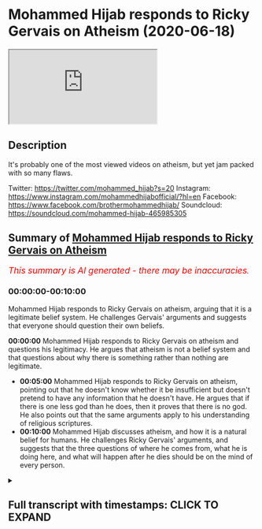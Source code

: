 # Mohammed Hijab responds to Ricky Gervais on Atheism (2020-06-18)

<iframe loading='lazy' allow='autoplay' src='https://www.youtube.com/embed/bHRZN5roVl8'></iframe>

## Description

It's probably one of the most viewed videos on atheism, but yet jam packed with so many flaws.

Twitter: <https://twitter.com/mohammed_hijab?s=20>
Instagram: <https://www.instagram.com/mohammedhijabofficial/?hl=en>
Facebook: <https://www.facebook.com/brothermohammedhijab/>
Soundcloud: <https://soundcloud.com/mohammed-hijab-465985305>

## Summary of [Mohammed Hijab responds to Ricky Gervais on Atheism](https://www.youtube.com/watch?v=bHRZN5roVl8)

*<span style="color:red; font-size:125%">This summary is AI generated - there may be inaccuracies</span>. [](/)*

### <a onclick="modifyYTiframeseektime('0')">00:00:00-00:10:00</a>

Mohammed Hijab responds to Ricky Gervais on atheism, arguing that it is a legitimate belief system. He challenges Gervais' arguments and suggests that everyone should question their own beliefs.

**<a onclick="modifyYTiframeseektime('0')">00:00:00</a>** Mohammed Hijab responds to Ricky Gervais on atheism and questions his legitimacy. He argues that atheism is not a belief system and that questions about why there is something rather than nothing are legitimate.

* **<a onclick="modifyYTiframeseektime('300')">00:05:00</a>** Mohammed Hijab responds to Ricky Gervais on atheism, pointing out that he doesn't know whether it be insufficient but doesn't pretend to have any information that he doesn't have. He argues that if there is one less god than he does, then it proves that there is no god. He also points out that the same arguments apply to his understanding of religious scriptures.
* **<a onclick="modifyYTiframeseektime('600')">00:10:00</a>** Mohammed Hijab discusses atheism, and how it is a natural belief for humans. He challenges Ricky Gervais' arguments, and suggests that the three questions of where he comes from, what he is doing here, and what will happen after he dies should be on the mind of every person.

<details><summary><h2>Full transcript with timestamps: CLICK TO EXPAND</h2></summary>

<a onclick="modifyYTiframeseektime('0')">0:00:00</a> [Music]  
<a onclick="modifyYTiframeseektime('4')">0:00:04</a> so Ricky Gervais is a British comedian  
<a onclick="modifyYTiframeseektime('7')">0:00:07</a> which I can't say I've watched any of  
<a onclick="modifyYTiframeseektime('10')">0:00:10</a> his works or seen any of his shows but  
<a onclick="modifyYTiframeseektime('12')">0:00:12</a> he's an individual who is actually in  
<a onclick="modifyYTiframeseektime('17')">0:00:17</a> line with kind of New Atheism I would  
<a onclick="modifyYTiframeseektime('19')">0:00:19</a> classify him like this and recently he  
<a onclick="modifyYTiframeseektime('21')">0:00:21</a> doesnot sure how long this video has  
<a onclick="modifyYTiframeseektime('23')">0:00:23</a> been up there but I came across this  
<a onclick="modifyYTiframeseektime('25')">0:00:25</a> video which was the second of not the  
<a onclick="modifyYTiframeseektime('28')">0:00:28</a> most viewed atheist  
<a onclick="modifyYTiframeseektime('29')">0:00:29</a> video online or the video with an  
<a onclick="modifyYTiframeseektime('32')">0:00:32</a> atheist title and this is a video where  
<a onclick="modifyYTiframeseektime('34')">0:00:34</a> he's having conversation one of the  
<a onclick="modifyYTiframeseektime('36')">0:00:36</a> American interviewers and there's a bit  
<a onclick="modifyYTiframeseektime('40')">0:00:40</a> of a discussion about God and the  
<a onclick="modifyYTiframeseektime('42')">0:00:42</a> existence of God so we wanted to just  
<a onclick="modifyYTiframeseektime('44')">0:00:44</a> quickly do a reaction video to that and  
<a onclick="modifyYTiframeseektime('46')">0:00:46</a> see if some of the interrogations are  
<a onclick="modifyYTiframeseektime('49')">0:00:49</a> poor for Bhaiji face or in any way shape  
<a onclick="modifyYTiframeseektime('51')">0:00:51</a> or form legitimate the thick you look so  
<a onclick="modifyYTiframeseektime('55')">0:00:55</a> why is there something instead of  
<a onclick="modifyYTiframeseektime('57')">0:00:57</a> nothing that's not the two choices so  
<a onclick="modifyYTiframeseektime('63')">0:01:03</a> the first thing he says was why is there  
<a onclick="modifyYTiframeseektime('65')">0:01:05</a> something rather than nothing these are  
<a onclick="modifyYTiframeseektime('66')">0:01:06</a> not the only two choices well actually  
<a onclick="modifyYTiframeseektime('68')">0:01:08</a> these are not choices at all these are  
<a onclick="modifyYTiframeseektime('71')">0:01:11</a> not choices at all this is a question  
<a onclick="modifyYTiframeseektime('72')">0:01:12</a> it's not giving you is it this all that  
<a onclick="modifyYTiframeseektime('75')">0:01:15</a> because the choice usually is separated  
<a onclick="modifyYTiframeseektime('78')">0:01:18</a> with the word or and why something  
<a onclick="modifyYTiframeseektime('81')">0:01:21</a> rather than nothing is not an  
<a onclick="modifyYTiframeseektime('82')">0:01:22</a> illegitimate question you say it's not  
<a onclick="modifyYTiframeseektime('84')">0:01:24</a> about why but how well if you say it's  
<a onclick="modifyYTiframeseektime('87')">0:01:27</a> not about why and how that would  
<a onclick="modifyYTiframeseektime('88')">0:01:28</a> necessitate that you're starting with a  
<a onclick="modifyYTiframeseektime('91')">0:01:31</a> presupposition which is nihilistic in  
<a onclick="modifyYTiframeseektime('93')">0:01:33</a> other words you conceive the world as  
<a onclick="modifyYTiframeseektime('95')">0:01:35</a> meaningless or purposeless and by that  
<a onclick="modifyYTiframeseektime('98')">0:01:38</a> you say that why questions are  
<a onclick="modifyYTiframeseektime('100')">0:01:40</a> meaningless very similarly like 19:30 is  
<a onclick="modifyYTiframeseektime('103')">0:01:43</a> positivists or even verification estate  
<a onclick="modifyYTiframeseektime('108')">0:01:48</a> the same kind of claim this is a very  
<a onclick="modifyYTiframeseektime('110')">0:01:50</a> weak understanding because if this was  
<a onclick="modifyYTiframeseektime('112')">0:01:52</a> the case then lots of things which would  
<a onclick="modifyYTiframeseektime('115')">0:01:55</a> be meaningless if this is the stance you  
<a onclick="modifyYTiframeseektime('118')">0:01:58</a> take if there's the positivistic stones  
<a onclick="modifyYTiframeseektime('120')">0:02:00</a> many things would be meaningless  
<a onclick="modifyYTiframeseektime('121')">0:02:01</a> metaphysical things logical things  
<a onclick="modifyYTiframeseektime('123')">0:02:03</a> mathematical things so the idea of why  
<a onclick="modifyYTiframeseektime('126')">0:02:06</a> questions being meaningless is something  
<a onclick="modifyYTiframeseektime('129')">0:02:09</a> which has been thoroughly refuted in the  
<a onclick="modifyYTiframeseektime('130')">0:02:10</a> philosophical literature  
<a onclick="modifyYTiframeseektime('132')">0:02:12</a> but the question of its not why but how  
<a onclick="modifyYTiframeseektime('134')">0:02:14</a> okay the question of how so how is there  
<a onclick="modifyYTiframeseektime('137')">0:02:17</a> something rather than nothing it's still  
<a onclick="modifyYTiframeseektime('139')">0:02:19</a> a legitimate question but you haven't  
<a onclick="modifyYTiframeseektime('140')">0:02:20</a> you haven't done any good job in trying  
<a onclick="modifyYTiframeseektime('142')">0:02:22</a> to answer it you've tried to any  
<a onclick="modifyYTiframeseektime('145')">0:02:25</a> question about why is there something  
<a onclick="modifyYTiframeseektime('146')">0:02:26</a> wrong more than one of the most  
<a onclick="modifyYTiframeseektime('147')">0:02:27</a> foundational questions should be at the  
<a onclick="modifyYTiframeseektime('150')">0:02:30</a> forefront of your mind why is there  
<a onclick="modifyYTiframeseektime('152')">0:02:32</a> something at all why is he as if it's  
<a onclick="modifyYTiframeseektime('154')">0:02:34</a> not a good question I wouldn't know why  
<a onclick="modifyYTiframeseektime('156')">0:02:36</a> Albert Einstein would ask those  
<a onclick="modifyYTiframeseektime('158')">0:02:38</a> questions about the explicable 'ti of  
<a onclick="modifyYTiframeseektime('161')">0:02:41</a> the universe that was he an ignorant  
<a onclick="modifyYTiframeseektime('163')">0:02:43</a> person was he someone who didn't know so  
<a onclick="modifyYTiframeseektime('166')">0:02:46</a> once again I think that you're trying to  
<a onclick="modifyYTiframeseektime('167')">0:02:47</a> brush aside some very important and  
<a onclick="modifyYTiframeseektime('169')">0:02:49</a> heavy meaningful and purposeful  
<a onclick="modifyYTiframeseektime('172')">0:02:52</a> questions ultimate questions as Karl  
<a onclick="modifyYTiframeseektime('175')">0:02:55</a> Popper put it in order to try and weasel  
<a onclick="modifyYTiframeseektime('178')">0:02:58</a> will scramble away from those those  
<a onclick="modifyYTiframeseektime('182')">0:03:02</a> kinds of thoughts in your mind Demiurge  
<a onclick="modifyYTiframeseektime('187')">0:03:07</a> that started everything well outside  
<a onclick="modifyYTiframeseektime('189')">0:03:09</a> science and nature I don't believe so  
<a onclick="modifyYTiframeseektime('191')">0:03:11</a> so this is outside of science I don't  
<a onclick="modifyYTiframeseektime('193')">0:03:13</a> think there is a prime mover what is the  
<a onclick="modifyYTiframeseektime('196')">0:03:16</a> word outside of science mean I mean  
<a onclick="modifyYTiframeseektime('197')">0:03:17</a> outside of science is mathematics so  
<a onclick="modifyYTiframeseektime('200')">0:03:20</a> what do you do you think that science is  
<a onclick="modifyYTiframeseektime('202')">0:03:22</a> omnipotent sorry omniscient  
<a onclick="modifyYTiframeseektime('204')">0:03:24</a> that science can explain everything that  
<a onclick="modifyYTiframeseektime('206')">0:03:26</a> through it everything is known so then  
<a onclick="modifyYTiframeseektime('209')">0:03:29</a> metaphysics is out the window logical  
<a onclick="modifyYTiframeseektime('211')">0:03:31</a> precepts are out the window and  
<a onclick="modifyYTiframeseektime('212')">0:03:32</a> mathematics is out though in the outside  
<a onclick="modifyYTiframeseektime('214')">0:03:34</a> of science there's many things that are  
<a onclick="modifyYTiframeseektime('215')">0:03:35</a> outside of science act the scientific  
<a onclick="modifyYTiframeseektime('217')">0:03:37</a> method is outside of science itself the  
<a onclick="modifyYTiframeseektime('219')">0:03:39</a> scientific method through the scientific  
<a onclick="modifyYTiframeseektime('221')">0:03:41</a> method which science depends on is  
<a onclick="modifyYTiframeseektime('223')">0:03:43</a> outside of science so what you're  
<a onclick="modifyYTiframeseektime('225')">0:03:45</a> talking about what this what is this  
<a onclick="modifyYTiframeseektime('226')">0:03:46</a> phraseology outside of science it's just  
<a onclick="modifyYTiframeseektime('228')">0:03:48</a> New Atheists  
<a onclick="modifyYTiframeseektime('229')">0:03:49</a> regurgitate vomited regurgitation which  
<a onclick="modifyYTiframeseektime('232')">0:03:52</a> frankly have no fruitless and futile in  
<a onclick="modifyYTiframeseektime('237')">0:03:57</a> the face of actual argumentations  
<a onclick="modifyYTiframeseektime('239')">0:03:59</a> debate and discussion item is only  
<a onclick="modifyYTiframeseektime('242')">0:04:02</a> rejecting the claim that there is a God  
<a onclick="modifyYTiframeseektime('244')">0:04:04</a> atheism isn't a belief system so he says  
<a onclick="modifyYTiframeseektime('247')">0:04:07</a> atheism isn't a belief system that only  
<a onclick="modifyYTiframeseektime('249')">0:04:09</a> rejects that there is a God even if we  
<a onclick="modifyYTiframeseektime('251')">0:04:11</a> grant that so what what does that do to  
<a onclick="modifyYTiframeseektime('253')">0:04:13</a> the discussion I mean what whether you  
<a onclick="modifyYTiframeseektime('255')">0:04:15</a> want to classify atheism as a religion  
<a onclick="modifyYTiframeseektime('257')">0:04:17</a> as a belief system as an ideology or as  
<a onclick="modifyYTiframeseektime('260')">0:04:20</a> a lacking as its defined of belief who  
<a onclick="modifyYTiframeseektime('263')">0:04:23</a> cares at the end of the day  
<a onclick="modifyYTiframeseektime('265')">0:04:25</a> these are all semantic points I don't  
<a onclick="modifyYTiframeseektime('266')">0:04:26</a> care what you think atheism is or what  
<a onclick="modifyYTiframeseektime('268')">0:04:28</a> you think being an atheist entails the  
<a onclick="modifyYTiframeseektime('271')">0:04:31</a> question still is legit why is there  
<a onclick="modifyYTiframeseektime('274')">0:04:34</a> something rather than nothing and if you  
<a onclick="modifyYTiframeseektime('276')">0:04:36</a> don't answer why how is there something  
<a onclick="modifyYTiframeseektime('279')">0:04:39</a> rather than nothing don't run away from  
<a onclick="modifyYTiframeseektime('280')">0:04:40</a> that okay would you respect don't run  
<a onclick="modifyYTiframeseektime('283')">0:04:43</a> away from the question how means the  
<a onclick="modifyYTiframeseektime('285')">0:04:45</a> definition of how is by what means by  
<a onclick="modifyYTiframeseektime('288')">0:04:48</a> what means can there be  
<a onclick="modifyYTiframeseektime('289')">0:04:49</a> may they be is it conceivable for it to  
<a onclick="modifyYTiframeseektime('291')">0:04:51</a> be or for there to be something rather  
<a onclick="modifyYTiframeseektime('295')">0:04:55</a> than nothing you haven't answered that  
<a onclick="modifyYTiframeseektime('297')">0:04:57</a> question the interviewer I don't know  
<a onclick="modifyYTiframeseektime('299')">0:04:59</a> why I just jumped from one thing to  
<a onclick="modifyYTiframeseektime('300')">0:05:00</a> another  
<a onclick="modifyYTiframeseektime('301')">0:05:01</a> clearly he was deterred by the  
<a onclick="modifyYTiframeseektime('303')">0:05:03</a> confidence of this comedian but he  
<a onclick="modifyYTiframeseektime('307')">0:05:07</a> should have stuck to his guns you said  
<a onclick="modifyYTiframeseektime('308')">0:05:08</a> you know what no no no sorry I'm sorry  
<a onclick="modifyYTiframeseektime('309')">0:05:09</a> how is there something rather than  
<a onclick="modifyYTiframeseektime('312')">0:05:12</a> nothing that's the question so the  
<a onclick="modifyYTiframeseektime('313')">0:05:13</a> general question you saying I don't know  
<a onclick="modifyYTiframeseektime('315')">0:05:15</a> whether it be insufficient but don't  
<a onclick="modifyYTiframeseektime('317')">0:05:17</a> pretend you you have some information  
<a onclick="modifyYTiframeseektime('319')">0:05:19</a> that you don't or try to be strident or  
<a onclick="modifyYTiframeseektime('321')">0:05:21</a> positive about it you don't have an  
<a onclick="modifyYTiframeseektime('323')">0:05:23</a> answer that's it if that's what it is  
<a onclick="modifyYTiframeseektime('324')">0:05:24</a> then that's it don't pretend that you're  
<a onclick="modifyYTiframeseektime('326')">0:05:26</a> someone who's got anything to offer in  
<a onclick="modifyYTiframeseektime('327')">0:05:27</a> this discussion literally if you say I  
<a onclick="modifyYTiframeseektime('329')">0:05:29</a> don't know it means you have nothing to  
<a onclick="modifyYTiframeseektime('330')">0:05:30</a> offer in this conversation you deny one  
<a onclick="modifyYTiframeseektime('333')">0:05:33</a> less God than I do you don't believe in  
<a onclick="modifyYTiframeseektime('336')">0:05:36</a> 2999 gods and I don't believe in just  
<a onclick="modifyYTiframeseektime('340')">0:05:40</a> one more he says if there are 3,000  
<a onclick="modifyYTiframeseektime('342')">0:05:42</a> religions I only deny 2999 gods I only  
<a onclick="modifyYTiframeseektime('346')">0:05:46</a> deny one more okay well how many men are  
<a onclick="modifyYTiframeseektime('350')">0:05:50</a> there in the world that could be your  
<a onclick="modifyYTiframeseektime('351')">0:05:51</a> father  
<a onclick="modifyYTiframeseektime('352')">0:05:52</a> wait a minute you trying to yeah this is  
<a onclick="modifyYTiframeseektime('354')">0:05:54</a> no joke this is no joke I mean maybe you  
<a onclick="modifyYTiframeseektime('357')">0:05:57</a> can explain because you're sorry to say  
<a onclick="modifyYTiframeseektime('360')">0:06:00</a> how many men could be your father how do  
<a onclick="modifyYTiframeseektime('363')">0:06:03</a> you know that your father is your father  
<a onclick="modifyYTiframeseektime('364')">0:06:04</a> now you could say oh I can go and do a  
<a onclick="modifyYTiframeseektime('366')">0:06:06</a> DNA test well have you done that I mean  
<a onclick="modifyYTiframeseektime('368')">0:06:08</a> that would be scientific yes and for it  
<a onclick="modifyYTiframeseektime('371')">0:06:11</a> to be truly scientific you'd have to do  
<a onclick="modifyYTiframeseektime('373')">0:06:13</a> the test yourself and see the results  
<a onclick="modifyYTiframeseektime('374')">0:06:14</a> yourself and not depend on only  
<a onclick="modifyYTiframeseektime('376')">0:06:16</a> testimony by the way not the testimony  
<a onclick="modifyYTiframeseektime('378')">0:06:18</a> of the people who do the DNA test for it  
<a onclick="modifyYTiframeseektime('380')">0:06:20</a> to be truly perfectly scientific but how  
<a onclick="modifyYTiframeseektime('382')">0:06:22</a> do you know your father is your father  
<a onclick="modifyYTiframeseektime('383')">0:06:23</a> you know through inference to the best  
<a onclick="modifyYTiframeseektime('386')">0:06:26</a> explanation  
<a onclick="modifyYTiframeseektime('387')">0:06:27</a> wait a minute inference to the best  
<a onclick="modifyYTiframeseektime('389')">0:06:29</a> explanation  
<a onclick="modifyYTiframeseektime('390')">0:06:30</a> so the circumstances of you being alive  
<a onclick="modifyYTiframeseektime('394')">0:06:34</a> in that time you're alive and you know  
<a onclick="modifyYTiframeseektime('396')">0:06:36</a> and your father being in the house or if  
<a onclick="modifyYTiframeseektime('398')">0:06:38</a> he wasn't in the house  
<a onclick="modifyYTiframeseektime('399')">0:06:39</a> wherever it was you know how do you know  
<a onclick="modifyYTiframeseektime('401')">0:06:41</a> your mother is your mother same thing I  
<a onclick="modifyYTiframeseektime('403')">0:06:43</a> mean were you there when you were coming  
<a onclick="modifyYTiframeseektime('404')">0:06:44</a> can you remember can you recollect can  
<a onclick="modifyYTiframeseektime('406')">0:06:46</a> you think about the time when you coming  
<a onclick="modifyYTiframeseektime('411')">0:06:51</a> out your mom's room yeah I don't think  
<a onclick="modifyYTiframeseektime('415')">0:06:55</a> you can think about I don't think you  
<a onclick="modifyYTiframeseektime('417')">0:06:57</a> can remember that so how do you know  
<a onclick="modifyYTiframeseektime('419')">0:06:59</a> your mom's your mom see there are maybe  
<a onclick="modifyYTiframeseektime('421')">0:07:01</a> a million people or mini human beings  
<a onclick="modifyYTiframeseektime('424')">0:07:04</a> women that can be your mom and you  
<a onclick="modifyYTiframeseektime('427')">0:07:07</a> reject 999,999 of them and you believe  
<a onclick="modifyYTiframeseektime('432')">0:07:12</a> in only one so that's the same argument  
<a onclick="modifyYTiframeseektime('434')">0:07:14</a> it's exactly the same argument you're  
<a onclick="modifyYTiframeseektime('436')">0:07:16</a> saying I reject 2999 gods and I reject  
<a onclick="modifyYTiframeseektime('442')">0:07:22</a> one more okay that's true so how does  
<a onclick="modifyYTiframeseektime('444')">0:07:24</a> that prove that God doesn't exist how's  
<a onclick="modifyYTiframeseektime('446')">0:07:26</a> that an argument against God's existence  
<a onclick="modifyYTiframeseektime('447')">0:07:27</a> if we take something like any fiction  
<a onclick="modifyYTiframeseektime('450')">0:07:30</a> and any holy book in any other fiction  
<a onclick="modifyYTiframeseektime('452')">0:07:32</a> and destroyed it okay in a thousand  
<a onclick="modifyYTiframeseektime('454')">0:07:34</a> years time that wouldn't come back just  
<a onclick="modifyYTiframeseektime('456')">0:07:36</a> as it was whereas if we took every  
<a onclick="modifyYTiframeseektime('457')">0:07:37</a> science book yes right and every fact  
<a onclick="modifyYTiframeseektime('460')">0:07:40</a> and destroyed them all in a thousand  
<a onclick="modifyYTiframeseektime('461')">0:07:41</a> years they'd all be back because all the  
<a onclick="modifyYTiframeseektime('463')">0:07:43</a> same tests would be the same with all he  
<a onclick="modifyYTiframeseektime('468')">0:07:48</a> says if we destroyed science books and  
<a onclick="modifyYTiframeseektime('470')">0:07:50</a> holy books in a thousand years the  
<a onclick="modifyYTiframeseektime('471')">0:07:51</a> science would be the same replicate but  
<a onclick="modifyYTiframeseektime('473')">0:07:53</a> the holy books won't be the same  
<a onclick="modifyYTiframeseektime('474')">0:07:54</a> actually if you destroy all the quran's  
<a onclick="modifyYTiframeseektime('477')">0:07:57</a> in the world the people would have said  
<a onclick="modifyYTiframeseektime('479')">0:07:59</a> because the Quran is a memorized book is  
<a onclick="modifyYTiframeseektime('481')">0:08:01</a> an overly transmitted book so actually I  
<a onclick="modifyYTiframeseektime('484')">0:08:04</a> don't think it would be gone if you  
<a onclick="modifyYTiframeseektime('486')">0:08:06</a> destroyed them you destroy them all now  
<a onclick="modifyYTiframeseektime('488')">0:08:08</a> people memorize them from a thousand  
<a onclick="modifyYTiframeseektime('489')">0:08:09</a> four hundred years so this this is a  
<a onclick="modifyYTiframeseektime('491')">0:08:11</a> very weak understanding of the  
<a onclick="modifyYTiframeseektime('493')">0:08:13</a> preservation of the Quran or the oral  
<a onclick="modifyYTiframeseektime('495')">0:08:15</a> transmission of it maybe you could argue  
<a onclick="modifyYTiframeseektime('497')">0:08:17</a> that with other religions but you need  
<a onclick="modifyYTiframeseektime('498')">0:08:18</a> to be specific because Islam is you know  
<a onclick="modifyYTiframeseektime('501')">0:08:21</a> a major world religion as you know and  
<a onclick="modifyYTiframeseektime('503')">0:08:23</a> so your argument doesn't actually cut it  
<a onclick="modifyYTiframeseektime('505')">0:08:25</a> when it comes to Islam moreover and  
<a onclick="modifyYTiframeseektime('507')">0:08:27</a> probably more problematic for you is  
<a onclick="modifyYTiframeseektime('509')">0:08:29</a> that you said if you destroy all the  
<a onclick="modifyYTiframeseektime('511')">0:08:31</a> scientific experiments they'll come back  
<a onclick="modifyYTiframeseektime('512')">0:08:32</a> in a thousand years that's a weak  
<a onclick="modifyYTiframeseektime('514')">0:08:34</a> understanding of the philosophy of  
<a onclick="modifyYTiframeseektime('515')">0:08:35</a> science with all due respect because as  
<a onclick="modifyYTiframeseektime('518')">0:08:38</a> Karl Popper mentioned you know there's  
<a onclick="modifyYTiframeseektime('520')">0:08:40</a> the principle of falsification which has  
<a onclick="modifyYTiframeseektime('521')">0:08:41</a> been criticized in the literature by  
<a onclick="modifyYTiframeseektime('523')">0:08:43</a> putting that to the side there is no ink  
<a onclick="modifyYTiframeseektime('525')">0:08:45</a> science is not incorrigibles not  
<a onclick="modifyYTiframeseektime('527')">0:08:47</a> something which is meant to produce  
<a onclick="modifyYTiframeseektime('529')">0:08:49</a> eternal truths see you seem to bring in  
<a onclick="modifyYTiframeseektime('531')">0:08:51</a> this  
<a onclick="modifyYTiframeseektime('532')">0:08:52</a> was referred to as scientism scientism  
<a onclick="modifyYTiframeseektime('534')">0:08:54</a> was the idea that science can explain  
<a onclick="modifyYTiframeseektime('537')">0:08:57</a> everything this is nonsense and there is  
<a onclick="modifyYTiframeseektime('539')">0:08:59</a> some kind of incorrigibly ternal truth  
<a onclick="modifyYTiframeseektime('541')">0:09:01</a> that's nonsense and everyone knows  
<a onclick="modifyYTiframeseektime('542')">0:09:02</a> that's nonsense we know that's nonsense  
<a onclick="modifyYTiframeseektime('544')">0:09:04</a> our experience with the corona virus the  
<a onclick="modifyYTiframeseektime('546')">0:09:06</a> science was changed you're gonna run a  
<a onclick="modifyYTiframeseektime('548')">0:09:08</a> weekly or monthly basis people were  
<a onclick="modifyYTiframeseektime('549')">0:09:09</a> telling us the science says this decide  
<a onclick="modifyYTiframeseektime('551')">0:09:11</a> says that the politicians were telling  
<a onclick="modifyYTiframeseektime('552')">0:09:12</a> us these things and the sciences the  
<a onclick="modifyYTiframeseektime('554')">0:09:14</a> investigations were different because  
<a onclick="modifyYTiframeseektime('556')">0:09:16</a> the sample size was growing and the the  
<a onclick="modifyYTiframeseektime('559')">0:09:19</a> information was changing and the  
<a onclick="modifyYTiframeseektime('561')">0:09:21</a> theories were we're moving around so  
<a onclick="modifyYTiframeseektime('563')">0:09:23</a> science is not incorrigible science is  
<a onclick="modifyYTiframeseektime('566')">0:09:26</a> by nature because it because of the  
<a onclick="modifyYTiframeseektime('568')">0:09:28</a> problem of induction is something which  
<a onclick="modifyYTiframeseektime('570')">0:09:30</a> can be falsified and in time for you to  
<a onclick="modifyYTiframeseektime('572')">0:09:32</a> think that a thousand years all the  
<a onclick="modifyYTiframeseektime('573')">0:09:33</a> investigations that we do today are  
<a onclick="modifyYTiframeseektime('575')">0:09:35</a> going to be the same in a thousand years  
<a onclick="modifyYTiframeseektime('576')">0:09:36</a> time it shows me that you have a  
<a onclick="modifyYTiframeseektime('578')">0:09:38</a> superficial understanding of the  
<a onclick="modifyYTiframeseektime('579')">0:09:39</a> philosophy of science of all due respect  
<a onclick="modifyYTiframeseektime('581')">0:09:41</a> yeah and the same thing applies with  
<a onclick="modifyYTiframeseektime('583')">0:09:43</a> your understanding of the religious  
<a onclick="modifyYTiframeseektime('585')">0:09:45</a> scriptures so put all of this aside well  
<a onclick="modifyYTiframeseektime('588')">0:09:48</a> we're calling you yeah to worship one  
<a onclick="modifyYTiframeseektime('590')">0:09:50</a> God that's what we're calling you to  
<a onclick="modifyYTiframeseektime('592')">0:09:52</a> which is there's an innate  
<a onclick="modifyYTiframeseektime('594')">0:09:54</a> predisposition to believe in one God  
<a onclick="modifyYTiframeseektime('596')">0:09:56</a> Justin Barrett dr. Justin Barrett who is  
<a onclick="modifyYTiframeseektime('599')">0:09:59</a> part of the Oxford or pelagic or  
<a onclick="modifyYTiframeseektime('601')">0:10:01</a> societies run a study in 2011 refers to  
<a onclick="modifyYTiframeseektime('603')">0:10:03</a> this as a in a receptivity to believe in  
<a onclick="modifyYTiframeseektime('607')">0:10:07</a> a God we're naturally inclined to  
<a onclick="modifyYTiframeseektime('609')">0:10:09</a> believe in a higher power you know the  
<a onclick="modifyYTiframeseektime('611')">0:10:11</a> majority of people in the u.s. believe  
<a onclick="modifyYTiframeseektime('614')">0:10:14</a> in a high of 90 percent of people even  
<a onclick="modifyYTiframeseektime('616')">0:10:16</a> the irreligious ones believe in a higher  
<a onclick="modifyYTiframeseektime('618')">0:10:18</a> power it's a natural you know only 5.5  
<a onclick="modifyYTiframeseektime('620')">0:10:20</a> percent according to Linda Woodhead 5.5  
<a onclick="modifyYTiframeseektime('623')">0:10:23</a> percent of the British public Australian  
<a onclick="modifyYTiframeseektime('626')">0:10:26</a> atheist like yourself you you are in a  
<a onclick="modifyYTiframeseektime('628')">0:10:28</a> minority I'm not saying that that means  
<a onclick="modifyYTiframeseektime('629')">0:10:29</a> anything but what I am saying is  
<a onclick="modifyYTiframeseektime('631')">0:10:31</a> sociologically people find it natural  
<a onclick="modifyYTiframeseektime('633')">0:10:33</a> even with the absence of religion to  
<a onclick="modifyYTiframeseektime('635')">0:10:35</a> believe in a higher power it sounds an a  
<a onclick="modifyYTiframeseektime('637')">0:10:37</a> chiral thing it can be argued from first  
<a onclick="modifyYTiframeseektime('639')">0:10:39</a> principles and so to try and dismiss it  
<a onclick="modifyYTiframeseektime('642')">0:10:42</a> as if it's some kind of ridiculous  
<a onclick="modifyYTiframeseektime('643')">0:10:43</a> concept though it's so pervasive  
<a onclick="modifyYTiframeseektime('646')">0:10:46</a> cross-cultural in historically  
<a onclick="modifyYTiframeseektime('648')">0:10:48</a> psychologically and and in every single  
<a onclick="modifyYTiframeseektime('651')">0:10:51</a> way possible I think you're doing a  
<a onclick="modifyYTiframeseektime('653')">0:10:53</a> disservice to yourself and I think  
<a onclick="modifyYTiframeseektime('655')">0:10:55</a> you're just regurgitating and vomiting  
<a onclick="modifyYTiframeseektime('657')">0:10:57</a> out yeah the same new atheist dogma that  
<a onclick="modifyYTiframeseektime('660')">0:11:00</a> you've probably taken from your master  
<a onclick="modifyYTiframeseektime('662')">0:11:02</a> Richard Dawkins  
<a onclick="modifyYTiframeseektime('663')">0:11:03</a> and I'm afraid you're gonna have to  
<a onclick="modifyYTiframeseektime('665')">0:11:05</a> start  
<a onclick="modifyYTiframeseektime('665')">0:11:05</a> can critically for yourself because it's  
<a onclick="modifyYTiframeseektime('667')">0:11:07</a> clear that your arguments are cut and  
<a onclick="modifyYTiframeseektime('668')">0:11:08</a> paste job and they're not even that well  
<a onclick="modifyYTiframeseektime('671')">0:11:11</a> refined as a cut and paste job from the  
<a onclick="modifyYTiframeseektime('675')">0:11:15</a> New Atheists rhetoric so I would say be  
<a onclick="modifyYTiframeseektime('678')">0:11:18</a> more open-minded start thinking start  
<a onclick="modifyYTiframeseektime('681')">0:11:21</a> thinking deeply about three questions  
<a onclick="modifyYTiframeseektime('683')">0:11:23</a> I'm gonna ask you those four you might  
<a onclick="modifyYTiframeseektime('685')">0:11:25</a> think that they're meaningless questions  
<a onclick="modifyYTiframeseektime('686')">0:11:26</a> but I'm gonna put these three questions  
<a onclick="modifyYTiframeseektime('687')">0:11:27</a> to you Rick use your face I'm gonna put  
<a onclick="modifyYTiframeseektime('689')">0:11:29</a> those proof questions to you and this is  
<a onclick="modifyYTiframeseektime('690')">0:11:30</a> way before you go to sleep today I want  
<a onclick="modifyYTiframeseektime('692')">0:11:32</a> you to think about those three questions  
<a onclick="modifyYTiframeseektime('693')">0:11:33</a> I don't say no it's meaningless in  
<a onclick="modifyYTiframeseektime('696')">0:11:36</a> science this is nonsense with disprove  
<a onclick="modifyYTiframeseektime('698')">0:11:38</a> in it and it's not even philosophically  
<a onclick="modifyYTiframeseektime('700')">0:11:40</a> robust the three questions are where  
<a onclick="modifyYTiframeseektime('704')">0:11:44</a> that I come from I think about not just  
<a onclick="modifyYTiframeseektime('708')">0:11:48</a> yourself but the universe itself where  
<a onclick="modifyYTiframeseektime('710')">0:11:50</a> did the universe come from what are they  
<a onclick="modifyYTiframeseektime('711')">0:11:51</a> what are the options either it came from  
<a onclick="modifyYTiframeseektime('714')">0:11:54</a> nothing or something the universe either  
<a onclick="modifyYTiframeseektime('716')">0:11:56</a> came from nothing or something we're  
<a onclick="modifyYTiframeseektime('718')">0:11:58</a> saying it came from something right and  
<a onclick="modifyYTiframeseektime('721')">0:12:01</a> there's no infinite regress so where did  
<a onclick="modifyYTiframeseektime('723')">0:12:03</a> I come from  
<a onclick="modifyYTiframeseektime('724')">0:12:04</a> then what am I doing here yeah so I mean  
<a onclick="modifyYTiframeseektime('729')">0:12:09</a> what is your existence and then where am  
<a onclick="modifyYTiframeseektime('732')">0:12:12</a> I going  
<a onclick="modifyYTiframeseektime('732')">0:12:12</a> you're gonna die I'm gonna die and you  
<a onclick="modifyYTiframeseektime('735')">0:12:15</a> got to think about what's gonna happen  
<a onclick="modifyYTiframeseektime('736')">0:12:16</a> after that if you're wrong you're in  
<a onclick="modifyYTiframeseektime('738')">0:12:18</a> trouble and you are wrong and you are on  
<a onclick="modifyYTiframeseektime('741')">0:12:21</a> and you will be in trouble but it's not  
<a onclick="modifyYTiframeseektime('744')">0:12:24</a> too late this you listening to me right  
<a onclick="modifyYTiframeseektime('747')">0:12:27</a> now Ricky Gervais is actually the best  
<a onclick="modifyYTiframeseektime('753')">0:12:33</a> thing that's ever happened to you in  
<a onclick="modifyYTiframeseektime('754')">0:12:34</a> your life so don't worry come on  
<a onclick="modifyYTiframeseektime('765')">0:12:45</a> you  
</details>
